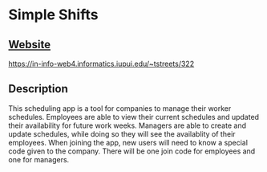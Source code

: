 # Simple Shifts

## [Website](https://in-info-web4.informatics.iupui.edu/~tstreets/322)
https://in-info-web4.informatics.iupui.edu/~tstreets/322

## Description
This scheduling app is a tool for companies to manage their worker schedules. Employees are able to view their current schedules and updated their availability for future work weeks. Managers are able to create and update schedules, while doing so they will see the availablity of their employees. When joining the app, new users will need to know a special code given to the company. There will be one join code for employees and one for managers.
